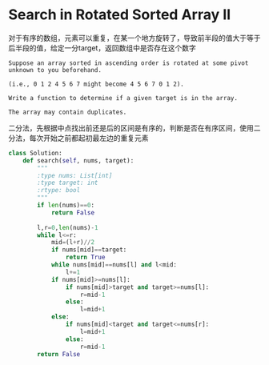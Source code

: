 # Search in Rotated Sorted Array II

对于有序的数组，元素可以重复，在某一个地方旋转了，导致前半段的值大于等于后半段的值，给定一分target，返回数组中是否存在这个数字


```
Suppose an array sorted in ascending order is rotated at some pivot unknown to you beforehand.

(i.e., 0 1 2 4 5 6 7 might become 4 5 6 7 0 1 2).

Write a function to determine if a given target is in the array.

The array may contain duplicates.
```
二分法，先根据中点找出前还是后的区间是有序的，判断是否在有序区间，使用二分法，每次开始之前都起初最左边的重复元素

```py
class Solution:
    def search(self, nums, target):
        """
        :type nums: List[int]
        :type target: int
        :rtype: bool
        """
        if len(nums)==0:
            return False
        
        l,r=0,len(nums)-1        
        while l<=r:
            mid=(l+r)//2
            if nums[mid]==target:
                return True
            while nums[mid]==nums[l] and l<mid:
                l+=1
            if nums[mid]>=nums[l]:
                if nums[mid]>target and target>=nums[l]:
                    r=mid-1
                else:
                    l=mid+1
            else:
                if nums[mid]<target and target<=nums[r]:
                    l=mid+1
                else:
                    r=mid-1 
        return False
                
```

